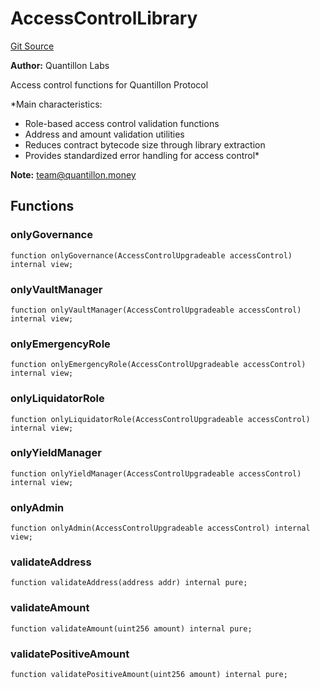 # AccessControlLibrary
[Git Source](https://github.com/Quantillon-Labs/smart-contracts/quantillon-protocol/blob/996f4133ba7998f0eb28738b06e228de221fcf63/src/libraries/AccessControlLibrary.sol)

**Author:**
Quantillon Labs

Access control functions for Quantillon Protocol

*Main characteristics:
- Role-based access control validation functions
- Address and amount validation utilities
- Reduces contract bytecode size through library extraction
- Provides standardized error handling for access control*

**Note:**
team@quantillon.money


## Functions
### onlyGovernance


```solidity
function onlyGovernance(AccessControlUpgradeable accessControl) internal view;
```

### onlyVaultManager


```solidity
function onlyVaultManager(AccessControlUpgradeable accessControl) internal view;
```

### onlyEmergencyRole


```solidity
function onlyEmergencyRole(AccessControlUpgradeable accessControl) internal view;
```

### onlyLiquidatorRole


```solidity
function onlyLiquidatorRole(AccessControlUpgradeable accessControl) internal view;
```

### onlyYieldManager


```solidity
function onlyYieldManager(AccessControlUpgradeable accessControl) internal view;
```

### onlyAdmin


```solidity
function onlyAdmin(AccessControlUpgradeable accessControl) internal view;
```

### validateAddress


```solidity
function validateAddress(address addr) internal pure;
```

### validateAmount


```solidity
function validateAmount(uint256 amount) internal pure;
```

### validatePositiveAmount


```solidity
function validatePositiveAmount(uint256 amount) internal pure;
```

